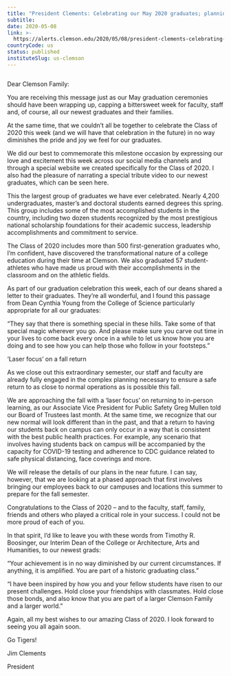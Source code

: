 ```yaml
---
title: "President Clements: Celebrating our May 2020 graduates; planning for fall – CU Safe Alerts"
subtitle: 
date: 2020-05-08
link: >-
  https://alerts.clemson.edu/2020/05/08/president-clements-celebrating-our-may-2020-graduates-planning-for-fall/
countryCode: us
status: published
instituteSlug: us-clemson
---
```

![]()

Dear Clemson Family:

You are receiving this message just as our May graduation ceremonies should have been wrapping up, capping a bittersweet week for faculty, staff and, of course, all our newest graduates and their families.

At the same time, that we couldn’t all be together to celebrate the Class of 2020 this week (and we will have that celebration in the future) in no way diminishes the pride and joy we feel for our graduates.

We did our best to commemorate this milestone occasion by expressing our love and excitement this week across our social media channels and through a special website we created specifically for the Class of 2020. I also had the pleasure of narrating a special tribute video to our newest graduates, which can be seen here.

This the largest group of graduates we have ever celebrated. Nearly 4,200 undergraduates, master’s and doctoral students earned degrees this spring. This group includes some of the most accomplished students in the country, including two dozen students recognized by the most prestigious national scholarship foundations for their academic success, leadership accomplishments and commitment to service.

The Class of 2020 includes more than 500 first-generation graduates who, I’m confident, have discovered the transformational nature of a college education during their time at Clemson. We also graduated 57 student-athletes who have made us proud with their accomplishments in the classroom and on the athletic fields.

As part of our graduation celebration this week, each of our deans shared a letter to their graduates. They’re all wonderful, and I found this passage from Dean Cynthia Young from the College of Science particularly appropriate for all our graduates:

“They say that there is something special in these hills. Take some of that special magic wherever you go. And please make sure you carve out time in your lives to come back every once in a while to let us know how you are doing and to see how you can help those who follow in your footsteps.”

‘Laser focus’ on a fall return

As we close out this extraordinary semester, our staff and faculty are already fully engaged in the complex planning necessary to ensure a safe return to as close to normal operations as is possible this fall.

We are approaching the fall with a ‘laser focus’ on returning to in-person learning, as our Associate Vice President for Public Safety Greg Mullen told our Board of Trustees last month. At the same time, we recognize that our new normal will look different than in the past, and that a return to having our students back on campus can only occur in a way that is consistent with the best public health practices. For example, any scenario that involves having students back on campus will be accompanied by the capacity for COVID-19 testing and adherence to CDC guidance related to safe physical distancing, face coverings and more.

We will release the details of our plans in the near future. I can say, however, that we are looking at a phased approach that first involves bringing our employees back to our campuses and locations this summer to prepare for the fall semester.

Congratulations to the Class of 2020 – and to the faculty, staff, family, friends and others who played a critical role in your success. I could not be more proud of each of you.

In that spirit, I’d like to leave you with these words from Timothy R. Boosinger, our Interim Dean of the College or Architecture, Arts and Humanities, to our newest grads:

“Your achievement is in no way diminished by our current circumstances. If anything, it is amplified. You are part of a historic graduating class.”

“I have been inspired by how you and your fellow students have risen to our present challenges. Hold close your friendships with classmates. Hold close those bonds, and also know that you are part of a larger Clemson Family and a larger world.”

Again, all my best wishes to our amazing Class of 2020. I look forward to seeing you all again soon.

Go Tigers!

Jim Clements

President